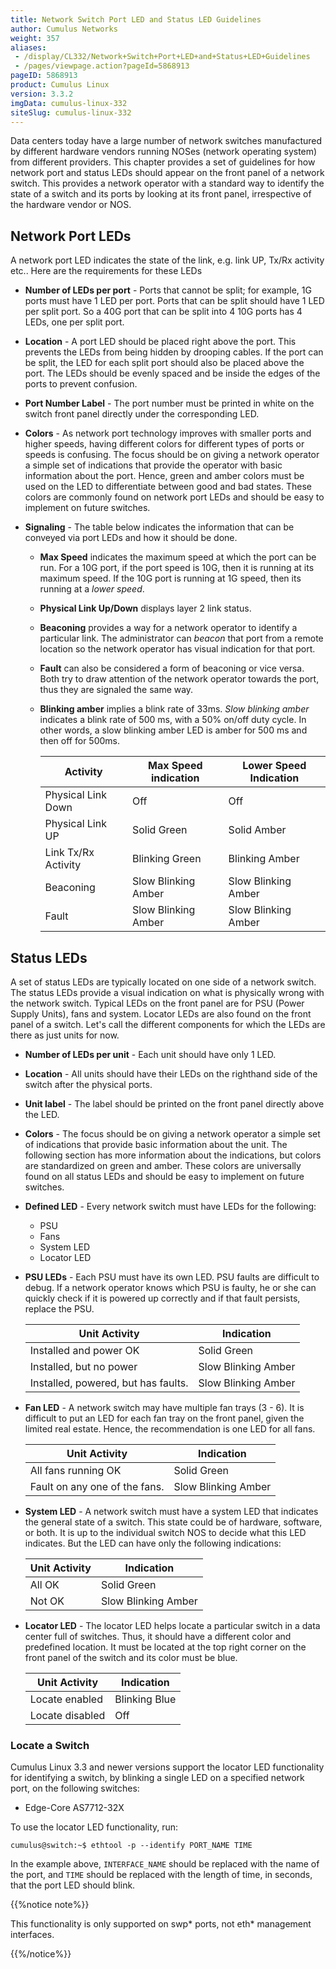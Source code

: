 ```yaml
---
title: Network Switch Port LED and Status LED Guidelines
author: Cumulus Networks
weight: 357
aliases:
 - /display/CL332/Network+Switch+Port+LED+and+Status+LED+Guidelines
 - /pages/viewpage.action?pageId=5868913
pageID: 5868913
product: Cumulus Linux
version: 3.3.2
imgData: cumulus-linux-332
siteSlug: cumulus-linux-332
---
```

Data centers today have a large number of network switches manufactured
by different hardware vendors running NOSes (network operating system)
from different providers. This chapter provides a set of guidelines for
how network port and status LEDs should appear on the front panel of a
network switch. This provides a network operator with a standard way to
identify the state of a switch and its ports by looking at its front
panel, irrespective of the hardware vendor or NOS.

## Network Port LEDs

A network port LED indicates the state of the link, e.g. link UP, Tx/Rx
activity etc.. Here are the requirements for these LEDs

  - **Number of LEDs per port** - Ports that cannot be split; for
    example, 1G ports must have 1 LED per port. Ports that can be split
    should have 1 LED per split port. So a 40G port that can be split
    into 4 10G ports has 4 LEDs, one per split port.
  - **Location** - A port LED should be placed right above the port.
    This prevents the LEDs from being hidden by drooping cables. If the
    port can be split, the LED for each split port should also be placed
    above the port. The LEDs should be evenly spaced and be inside the
    edges of the ports to prevent confusion.
  - **Port Number Label** - The port number must be printed in white on
    the switch front panel directly under the corresponding LED.
  - **Colors** - As network port technology improves with smaller ports
    and higher speeds, having different colors for different types of
    ports or speeds is confusing. The focus should be on giving a
    network operator a simple set of indications that provide the
    operator with basic information about the port. Hence, green and
    amber colors must be used on the LED to differentiate between good
    and bad states. These colors are commonly found on network port LEDs
    and should be easy to implement on future switches.
  - **Signaling** - The table below indicates the information that can
    be conveyed via port LEDs and how it should be done.
    
      - **Max Speed** indicates the maximum speed at which the port can
        be run. For a 10G port, if the port speed is 10G, then it is
        running at its maximum speed. If the 10G port is running at 1G
        speed, then its running at a *lower speed*.
      - **Physical Link Up/Down** displays layer 2 link status.
      - **Beaconing** provides a way for a network operator to identify
        a particular link. The administrator can *beacon* that port from
        a remote location so the network operator has visual indication
        for that port.
      - **Fault** can also be considered a form of beaconing or vice
        versa. Both try to draw attention of the network operator
        towards the port, thus they are signaled the same way.
      - **Blinking amber** implies a blink rate of 33ms. *Slow blinking
        amber* indicates a blink rate of 500 ms, with a 50% on/off duty
        cycle. In other words, a slow blinking amber LED is amber for
        500 ms and then off for 500ms.

        | Activity            | Max Speed indication | Lower Speed Indication |
        | ------------------- | -------------------- | ---------------------- |
        | Physical Link Down  | Off                  | Off                    |
        | Physical Link UP    | Solid Green          | Solid Amber            |
        | Link Tx/Rx Activity | Blinking Green       | Blinking Amber         |
        | Beaconing           | Slow Blinking Amber  | Slow Blinking Amber    |
        | Fault               | Slow Blinking Amber  | Slow Blinking Amber    |

## Status LEDs

A set of status LEDs are typically located on one side of a network
switch. The status LEDs provide a visual indication on what is
physically wrong with the network switch. Typical LEDs on the front
panel are for PSU (Power Supply Units), fans and system. Locator LEDs
are also found on the front panel of a switch. Let's call the different
components for which the LEDs are there as just units for now.

  - **Number of LEDs per unit** - Each unit should have only 1 LED.
  - **Location** - All units should have their LEDs on the righthand
    side of the switch after the physical ports.
  - **Unit label** - The label should be printed on the front panel
    directly above the LED.
  - **Colors** - The focus should be on giving a network operator a
    simple set of indications that provide basic information about the
    unit. The following section has more information about the
    indications, but colors are standardized on green and amber. These
    colors are universally found on all status LEDs and should be easy
    to implement on future switches.
  - **Defined LED** - Every network switch must have LEDs for the
    following:
    
      - PSU
      - Fans
      - System LED
      - Locator LED

  - **PSU LEDs** - Each PSU must have its own LED. PSU faults are
    difficult to debug. If a network operator knows which PSU is faulty,
    he or she can quickly check if it is powered up correctly and if
    that fault persists, replace the PSU.
    
    | Unit Activity                       | Indication          |
    | ----------------------------------- | ------------------- |
    | Installed and power OK              | Solid Green         |
    | Installed, but no power             | Slow Blinking Amber |
    | Installed, powered, but has faults. | Slow Blinking Amber |

  - **Fan LED** - A network switch may have multiple fan trays (3 - 6).
    It is difficult to put an LED for each fan tray on the front panel,
    given the limited real estate. Hence, the recommendation is one LED
    for all fans.
    
    | Unit Activity                 | Indication          |
    | ----------------------------- | ------------------- |
    | All fans running OK           | Solid Green         |
    | Fault on any one of the fans. | Slow Blinking Amber |
    

  - **System LED** - A network switch must have a system LED that
    indicates the general state of a switch. This state could be of
    hardware, software, or both. It is up to the individual switch NOS
    to decide what this LED indicates. But the LED can have only the
    following indications:
    
    | Unit Activity | Indication          |
    | ------------- | ------------------- |
    | All OK        | Solid Green         |
    | Not OK        | Slow Blinking Amber |
    

  - **Locator LED** - The locator LED helps locate a particular switch
    in a data center full of switches. Thus, it should have a different
    color and predefined location. It must be located at the top right
    corner on the front panel of the switch and its color must be blue.
    
    | Unit Activity   | Indication    |
    | --------------- | ------------- |
    | Locate enabled  | Blinking Blue |
    | Locate disabled | Off           |

### Locate a Switch

Cumulus Linux 3.3 and newer versions support the locator LED
functionality for identifying a switch, by blinking a single LED on a
specified network port, on the following switches:

  - Edge-Core AS7712-32X  

To use the locator LED functionality, run:

    cumulus@switch:~$ ethtool -p --identify PORT_NAME TIME

In the example above, `INTERFACE_NAME` should be replaced with the name
of the port, and `TIME` should be replaced with the length of time, in
seconds, that the port LED should blink.

{{%notice note%}}

This functionality is only supported on swp\* ports, not eth\*
management interfaces.

{{%/notice%}}
